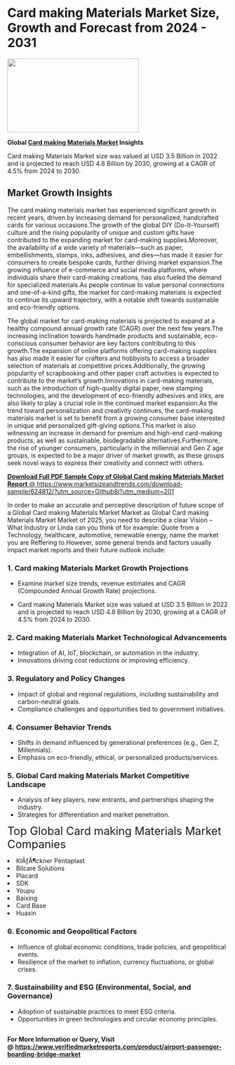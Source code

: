 <H1>Card making Materials Market Size, Growth and Forecast from 2024 - 2031</H1><img class="aligncenter size-medium wp-image-584254" src="https://thirdeyenews.in/wp-content/uploads/2024/09/Global-Market-Research-300x168.jpeg" alt="" width="300" height="168" /><p><strong>Global&nbsp;<a href="https://www.marketsizeandtrends.com/download-sample/624812/?utm_source=Github8j?utm_medium=201">Card making Materials Market</a> Insights</strong></p><p>Card making Materials Market size was valued at USD 3.5 Billion in 2022 and is projected to reach USD 4.8 Billion by 2030, growing at a CAGR of 4.5% from 2024 to 2030.</p><p><h2>Market Growth Insights</h2> <p>The card making materials market has experienced significant growth in recent years, driven by increasing demand for personalized, handcrafted cards for various occasions.The growth of the global DIY (Do-It-Yourself) culture and the rising popularity of unique and custom gifts have contributed to the expanding market for card-making supplies.Moreover, the availability of a wide variety of materials—such as paper, embellishments, stamps, inks, adhesives, and dies—has made it easier for consumers to create bespoke cards, further driving market expansion.The growing influence of e-commerce and social media platforms, where individuals share their card-making creations, has also fueled the demand for specialized materials.As people continue to value personal connections and one-of-a-kind gifts, the market for card-making materials is expected to continue its upward trajectory, with a notable shift towards sustainable and eco-friendly options.<a href="#"></a></p> <p>The global market for card-making materials is projected to expand at a healthy compound annual growth rate (CAGR) over the next few years.The increasing inclination towards handmade products and sustainable, eco-conscious consumer behavior are key factors contributing to this growth.The expansion of online platforms offering card-making supplies has also made it easier for crafters and hobbyists to access a broader selection of materials at competitive prices.Additionally, the growing popularity of scrapbooking and other paper craft activities is expected to contribute to the market’s growth.Innovations in card-making materials, such as the introduction of high-quality digital paper, new stamping technologies, and the development of eco-friendly adhesives and inks, are also likely to play a crucial role in the continued market expansion.As the trend toward personalization and creativity continues, the card-making materials market is set to benefit from a growing consumer base interested in unique and personalized gift-giving options.This market is also witnessing an increase in demand for premium and high-end card-making products, as well as sustainable, biodegradable alternatives.Furthermore, the rise of younger consumers, particularly in the millennial and Gen Z age groups, is expected to be a major driver of market growth, as these groups seek novel ways to express their creativity and connect with others.<a href="#"></p><p><span class=""><strong>Download Full PDF Sample Copy of Global Card making Materials Market Report</strong> @ <a href="https://www.marketsizeandtrends.com/download-sample/624812/?utm_source=Github8j?utm_medium=201" target="_blank">https://www.marketsizeandtrends.com/download-sample/624812/?utm_source=Github8j?utm_medium=201</a></span></p><p>In order to make an accurate and perceptive description of future scope of a Global&nbsp;Card making Materials Market Market as Global&nbsp;Card making Materials Market Market of 2025, you need to describe a clear Vision &ndash; What Industry or Linda can you think of for example: Quote from a Technology, healthcare, automotive, renewable energy, name the market you are Reffering to.However, some general trends and factors usually impact market reports and their future outlook include:</p><h3>1.&nbsp;<strong>Card making Materials Market Growth Projections</strong></h3><ul><li>Examine market size trends, revenue estimates and CAGR (Compounded Annual Growth Rate) projections.</li><li><p>Card making Materials Market size was valued at USD 3.5 Billion in 2022 and is projected to reach USD 4.8 Billion by 2030, growing at a CAGR of 4.5% from 2024 to 2030.</p></li></ul><h3>2.&nbsp;<strong>Card making Materials Market Technological Advancements</strong></h3><ul><li>Integration of AI, IoT, blockchain, or automation in the industry.</li><li>Innovations driving cost reductions or improving efficiency.</li></ul><h3>3.&nbsp;<strong>Regulatory and Policy Changes</strong></h3><ul><li>Impact of global and regional regulations, including sustainability and carbon-neutral goals.</li><li>Compliance challenges and opportunities tied to government initiatives.</li></ul><h3>4.&nbsp;<strong>Consumer Behavior Trends</strong></h3><ul><li>Shifts in demand influenced by generational preferences (e.g., Gen Z, Millennials).</li><li>Emphasis on eco-friendly, ethical, or personalized products/services.</li></ul><h3>5.&nbsp;<strong>Global Card making Materials Market Competitive Landscape</strong></h3><ul><li>Analysis of key players, new entrants, and partnerships shaping the industry.</li><li>Strategies for differentiation and market penetration.</li></ul><p data-pm-slice="1 1 []"><span style="color: inherit; font-family: inherit; font-size: 25px;">Top Global Card making Materials Market Companies</span></p><div class="" data-test-id=""><p><li>KlÃƒÂ¶ckner Pentaplast</li><li> Bilcare Solutions</li><li> Placard</li><li> SDK</li><li> Youpu</li><li> Baixing</li><li> Card Base</li><li> Huaxin</li></p></div><h3>6.&nbsp;<strong>Economic and Geopolitical Factors</strong></h3><ul><li>Influence of global economic conditions, trade policies, and geopolitical events.</li><li>Resilience of the market to inflation, currency fluctuations, or global crises.</li></ul><h3>7.&nbsp;<strong>Sustainability and ESG (Environmental, Social, and Governance)</strong></h3><ul><li>Adoption of sustainable practices to meet ESG criteria.</li><li>Opportunities in green technologies and circular economy principles.</li></ul><h2><strong style="font-size: 14px;">For More Information or Query, Visit @&nbsp;</strong><a style="background-color: #ffffff; font-size: 14px;" href="https://www.marketsizeandtrends.com/report/card-making-materials-market/" target="_blank">https://www.verifiedmarketreports.com/product/airport-passenger-boarding-bridge-market</a></h2>